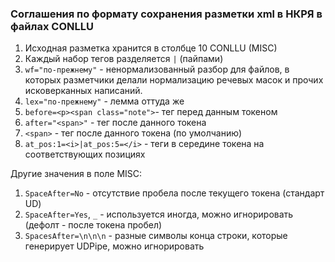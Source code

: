 ### Соглашения по формату сохранения разметки xml в НКРЯ в файлах CONLLU

1. Исходная разметка хранится в столбце 10 CONLLU (MISC)
2. Каждый набор тегов разделяется  `|` (пайпами) 
3. `wf="по-прежнему"` - ненормализованный разбор для файлов, в которых разметчики делали нормализацию речевых масок и прочих исковерканных написаний.
4. `lex="по-прежнему"` - лемма оттуда же 
5. `before=<p><span class="note">`- тег перед данным токеном
6. `after="<span>"` - тег после данного токена
7. `<span>` - тег после данного токена (по умолчанию)
8. `at_pos:1=<i>|at_pos:5=</i>` - теги в середине токена на соответствующих позициях

Другие значения в поле MISC:
1. `SpaceAfter=No` - отсутствие пробела после текущего токена (стандарт UD)
2. `SpaceAfter=Yes`, `_` - используется иногда, можно игнорировать (дефолт - после токена пробел)
3. `SpacesAfter=\n\n\n` - разные символы конца строки, которые генерирует UDPipe, можно игнорировать
